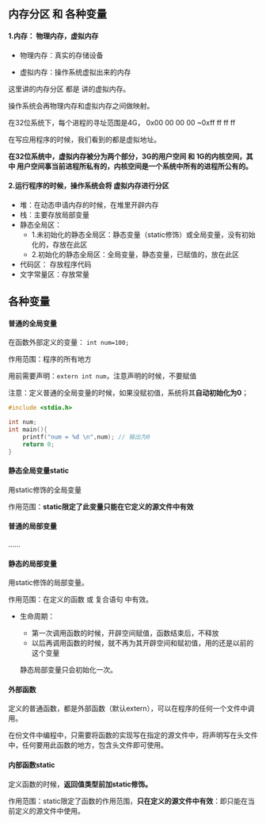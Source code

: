 ## 内存分区 和 各种变量

#### 1.内存： 物理内存，虚拟内存

- 物理内存：真实的存储设备

- 虚拟内存：操作系统虚拟出来的内存

这里讲的内存分区  都是 讲的虚拟内存。



操作系统会再物理内存和虚拟内存之间做映射。

在32位系统下，每个进程的寻址范围是4G， 0x00 00 00 00 ~0xff ff ff ff

在写应用程序的时候，我们看到的都是虚拟地址。

**在32位系统中，虚拟内存被分为两个部分，3G的用户空间 和 1G的内核空间，其中 用户空间事当前进程所私有的，内核空间是一个系统中所有的进程所公有的。**



#### 2.运行程序的时候，操作系统会将 虚拟内存进行分区

- 堆：在动态申请内存的时候，在堆里开辟内存
- 栈：主要存放局部变量
- 静态全局区：
  - 1.未初始化的静态全局区：静态变量（static修饰）或全局变量，没有初始化的，存放在此区
  - 2.初始化的静态全局区：全局变量，静态变量，已赋值的，放在此区
- 代码区： 存放程序代码
- 文字常量区：存放常量

## 各种变量

#### 普通的全局变量

在函数外部定义的变量： `int num=100;`

作用范围：程序的所有地方

用前需要声明：`extern int num`，注意声明的时候，不要赋值

注意：定义普通的全局变量的时候，如果没赋初值，系统将其**自动初始化为0**；

```c
#include <stdio.h>

int num;
int main(){
    printf("num = %d \n",num); // 输出为0
    return 0;
}
```

#### 静态全局变量static

用static修饰的全局变量

作用范围：**static限定了此变量只能在它定义的源文件中有效**

#### 普通的局部变量

......

#### 静态的局部变量

用static修饰的局部变量。

作用范围：在定义的函数 或 复合语句 中有效。

- 生命周期：

  - 第一次调用函数的时候，开辟空间赋值，函数结束后，不释放
  - 以后再调用函数的时候，就不再为其开辟空间和赋初值，用的还是以前的这个变量

  静态局部变量只会初始化一次。

#### 外部函数

定义的普通函数，都是外部函数（默认extern），可以在程序的任何一个文件中调用。



在份文件中编程中，只需要将函数的实现写在指定的源文件中，将声明写在头文件中，任何要用此函数的地方，包含头文件即可使用。

#### 内部函数static

定义函数的时候，**返回值类型前加static修饰。**

作用范围：static限定了函数的作用范围，**只在定义的源文件中有效**：即只能在当前定义的源文件中使用。

